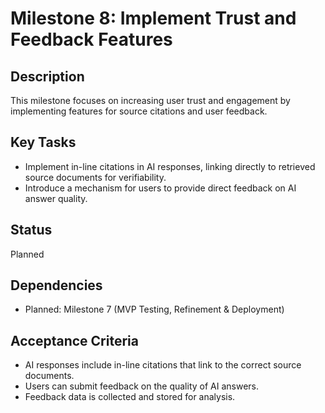 # Milestone 8: Implement Trust and Feedback Features

## Description
This milestone focuses on increasing user trust and engagement by implementing features for source citations and user feedback.

## Key Tasks
*   Implement in-line citations in AI responses, linking directly to retrieved source documents for verifiability.
*   Introduce a mechanism for users to provide direct feedback on AI answer quality.

## Status
Planned

## Dependencies
*   Planned: Milestone 7 (MVP Testing, Refinement & Deployment)

## Acceptance Criteria
*   AI responses include in-line citations that link to the correct source documents.
*   Users can submit feedback on the quality of AI answers.
*   Feedback data is collected and stored for analysis.
